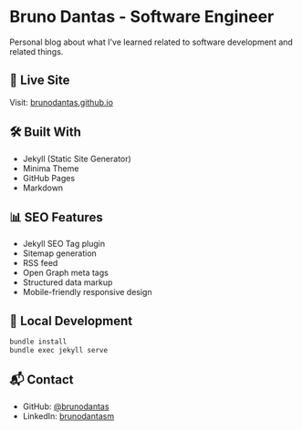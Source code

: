 # Bruno Dantas - Software Engineer

Personal blog about what I've learned related to software development and related things.

## 🔗 Live Site
Visit: [brunodantas.github.io](https://brunodantas.github.io)

## 🛠 Built With
- Jekyll (Static Site Generator)
- Minima Theme
- GitHub Pages
- Markdown

## 📊 SEO Features
- Jekyll SEO Tag plugin
- Sitemap generation
- RSS feed
- Open Graph meta tags
- Structured data markup
- Mobile-friendly responsive design

## 🚀 Local Development
```bash
bundle install
bundle exec jekyll serve
```

## 📬 Contact
- GitHub: [@brunodantas](https://github.com/brunodantas)
- LinkedIn: [brunodantasm](https://linkedin.com/in/brunodantasm)

